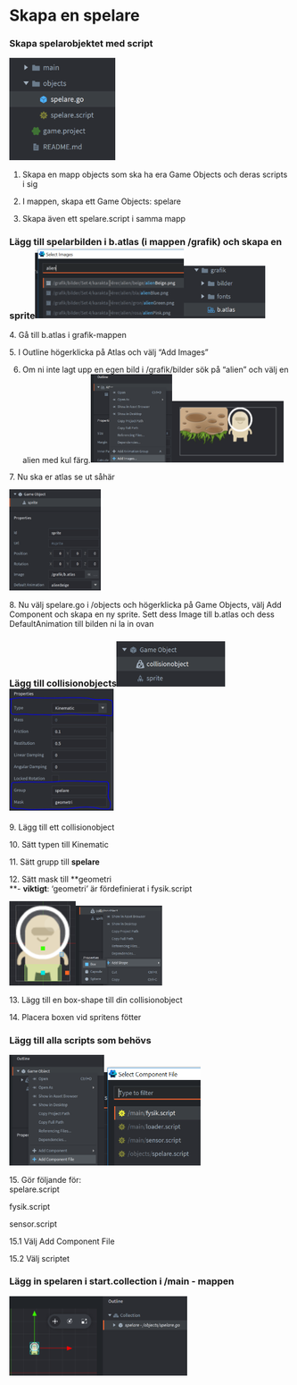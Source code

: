 # Skapa en spelare

### Skapa spelarobjektet med script

<img src="./media/skapa_en_spelare/media/image13.png" style="width:1.98116in;height:1.90104in" />

1.  Skapa en mapp objects som ska ha era Game Objects och deras scripts i sig

2.  I mappen, skapa ett Game Objects: spelare

3.  Skapa även ett spelare.script i samma mapp

###  Lägg till spelarbilden i b.atlas (i mappen /grafik) och skapa en sprite<img src="./media/skapa_en_spelare/media/image8.png" style="width:2.77773in;height:1.32813in" /><img src="./media/skapa_en_spelare/media/image9.png" style="width:1.5191in;height:0.98438in" />

4\. Gå till b.atlas i grafik-mappen

5\. I Outline högerklicka på Atlas och välj “Add Images”  
  
  
6. Om ni inte lagt upp en egen bild i /grafik/bilder sök på “alien” och välj en alien med kul färg.<img src="./media/skapa_en_spelare/media/image6.png" style="width:1.52083in;height:1.65226in" /><img src="./media/skapa_en_spelare/media/image11.png" style="width:2.08854in;height:1.1494in" />

7\. Nu ska er atlas se ut såhär

<img src="./media/skapa_en_spelare/media/image2.png" style="width:1.70313in;height:1.88535in" />

8\. Nu välj spelare.go i /objects och högerklicka på Game Objects, välj Add Component och skapa en ny sprite. Sett dess Image till b.atlas och dess DefaultAnimation till bilden ni la in ovan

### Lägg till collisionobjects<img src="./media/skapa_en_spelare/media/image12.png" style="width:2.02604in;height:0.84309in" /><img src="./media/skapa_en_spelare/media/image5.png" style="width:1.94271in;height:2.2731in" />

9\. Lägg till ett collisionobject

10\. Sätt typen till Kinematic

11\. Sätt grupp till **spelare**

12\. Sätt mask till **geometri  
**- **viktigt**: ‘geometri’ är fördefinierat i fysik.script

<img src="./media/skapa_en_spelare/media/image4.png" style="width:1.24479in;height:1.57293in" /><img src="./media/skapa_en_spelare/media/image1.png" style="width:1.60938in;height:1.49233in" />

13\. Lägg till en box-shape till din collisionobject

14\. Placera boxen vid spritens fötter

### Lägg till alla scripts som behövs

<img src="./media/skapa_en_spelare/media/image3.png" style="width:1.76889in;height:2.05729in" /><img src="./media/skapa_en_spelare/media/image7.png" style="width:1.80198in;height:1.84547in" />

15\. Gör följande för:  
spelare.script

fysik.script

sensor.script

15.1 Välj Add Component File

15.2 Välj scriptet

### Lägg in spelaren i start.collection i /main - mappen

<img src="./media/skapa_en_spelare/media/image10.png" style="width:3.32589in;height:1.48438in" />
